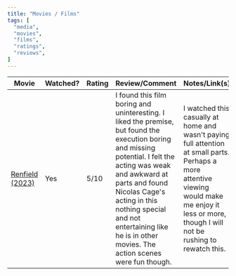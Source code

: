 ```yaml
---
title: "Movies / Films"
tags: [
  "media",
  "movies",
  "films",
  "ratings",
  "reviews",
]
---
```


<!--|  | No | /10 |  |  |-->

| Movie | Watched? | Rating | Review/Comment | Notes/Link(s) |
|-|-|-|-|-|
| [Renfield (2023)](https://www.imdb.com/title/tt11358390/) | Yes | 5/10 | I found this film boring and uninteresting. I liked the premise, but found the execution boring and missing potential. I felt the acting was weak and awkward at parts and found Nicolas Cage's acting in this nothing special and not entertaining like he is in other movies. The action scenes were fun though. | I watched this casually at home and wasn't paying full attention at small parts. Perhaps a more attentive viewing would make me enjoy it less or more, though I will not be rushing to rewatch this. |
